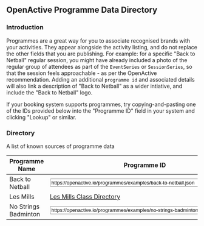 ## OpenActive Programme Data Directory

### Introduction
Programmes are a great way for you to associate recognised brands with your activities. They appear alongside the activity listing, and do not replace the other fields that you are publishing. For example: for a specific "Back to Netball" regular session, you might have already included a photo of the regular group of attendees as part of the `EventSeries` or `SessionSeries`, so that the session feels approachable - as per the OpenActive recommendation. Adding an additional `programme id` and associated details will also link a description of "Back to Netball" as a wider intiative, and include the "Back to Netball" logo.

If your booking system supports programmes, try copying-and-pasting one of the IDs provided below into the "Programme ID" field in your system and clicking "Lookup" or similar.

### Directory
A list of known sources of programme data

| Programme Name                 | Programme ID                                                                                                                                          |
|--------------------------------|-------------------------------------------------------------------------------------------------------------------------------------------------------|
| Back to Netball                | <input type="text" id="name" name="name" value="https://openactive.io/programmes/examples/back-to-netball.json" style="width: 500px;" readonly /> |
| Les Mills                      | [Les Mills Class Directory](https://openactive.io/les-mills-programme-page-example/)                                                                                                                         |
| No Strings Badminton           | <input type="text" id="name" name="name" value="https://openactive.io/programmes/examples/no-strings-badminton.json" style="width: 500px;" readonly /> |
